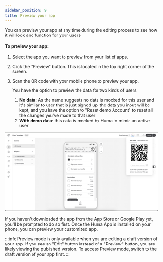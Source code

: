 ```yaml
---
sidebar_position: 9
title: Preview your app
---
```


You can preview your app at any time during the editing process to see how it will look and function for your users.

#### To preview your app:

1. Select the app you want to preview from your list of apps.
2. Click the "Preview" button. This is located in the top right corner of the screen.
3. Scan the QR code with your mobile phone to preview your app.

   You have the option to preview the data for two kinds of users
    1. **No data**: As the name suggests no data is mocked for this user and it's similar to user that is just signed
       up, the data you input will be kept, and you have the option to "Reset demo Account" to reset all the changes
       you've made to that user
    2. **With demo data**: this data is mocked by Huma to mimic an active user

![App Preview Image](../assets/App-Preview.png)

If you haven't downloaded the app from the App Store or Google Play yet, you'll be prompted to do so first. Once the
Huma App is installed on your phone, you can preview your customized app.

:::info
Preview mode is only available when you are editing a draft version of your app. If you see an "Edit" button instead of
a "Preview" button, you are likely viewing the published version. To access Preview mode, switch to the draft version of
your app first.
:::